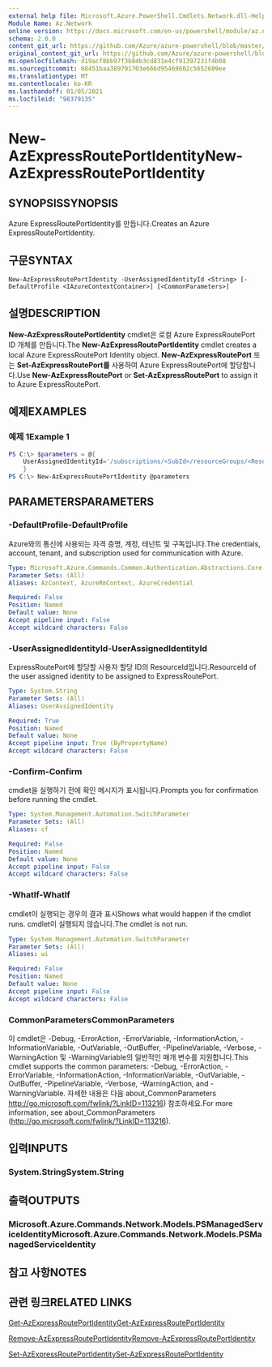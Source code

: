 ```yaml
---
external help file: Microsoft.Azure.PowerShell.Cmdlets.Network.dll-Help.xml
Module Name: Az.Network
online version: https://docs.microsoft.com/en-us/powershell/module/az.network/new-azexpressrouteportidentity
schema: 2.0.0
content_git_url: https://github.com/Azure/azure-powershell/blob/master/src/Network/Network/help/New-AzExpressRoutePortIdentity.md
original_content_git_url: https://github.com/Azure/azure-powershell/blob/master/src/Network/Network/help/New-AzExpressRoutePortIdentity.md
ms.openlocfilehash: d19acf8bb97f3b84b3cd831e4cf91397231f4b08
ms.sourcegitcommit: 68451baa389791703e666d95469602c5652609ee
ms.translationtype: MT
ms.contentlocale: ko-KR
ms.lasthandoff: 01/05/2021
ms.locfileid: "98379135"
---
```

# <span data-ttu-id="cd590-101">New-AzExpressRoutePortIdentity</span><span class="sxs-lookup"><span data-stu-id="cd590-101">New-AzExpressRoutePortIdentity</span></span>

## <span data-ttu-id="cd590-102">SYNOPSIS</span><span class="sxs-lookup"><span data-stu-id="cd590-102">SYNOPSIS</span></span>
<span data-ttu-id="cd590-103">Azure ExpressRoutePortIdentity를 만듭니다.</span><span class="sxs-lookup"><span data-stu-id="cd590-103">Creates an Azure ExpressRoutePortIdentity.</span></span>

## <span data-ttu-id="cd590-104">구문</span><span class="sxs-lookup"><span data-stu-id="cd590-104">SYNTAX</span></span>

```
New-AzExpressRoutePortIdentity -UserAssignedIdentityId <String> [-DefaultProfile <IAzureContextContainer>] [<CommonParameters>]
```

## <span data-ttu-id="cd590-105">설명</span><span class="sxs-lookup"><span data-stu-id="cd590-105">DESCRIPTION</span></span>
<span data-ttu-id="cd590-106">**New-AzExpressRoutePortIdentity** cmdlet은 로컬 Azure ExpressRoutePort ID 개체를 만듭니다.</span><span class="sxs-lookup"><span data-stu-id="cd590-106">The **New-AzExpressRoutePortIdentity** cmdlet creates a local Azure ExpressRoutePort Identity object.</span></span> <span data-ttu-id="cd590-107">**New-AzExpressRoutePort** 또는 **Set-AzExpressRoutePort를** 사용하여 Azure ExpressRoutePort에 할당합니다.</span><span class="sxs-lookup"><span data-stu-id="cd590-107">Use **New-AzExpressRoutePort** or **Set-AzExpressRoutePort** to assign it to Azure ExpressRoutePort.</span></span>

## <span data-ttu-id="cd590-108">예제</span><span class="sxs-lookup"><span data-stu-id="cd590-108">EXAMPLES</span></span>

### <span data-ttu-id="cd590-109">예제 1</span><span class="sxs-lookup"><span data-stu-id="cd590-109">Example 1</span></span>
```powershell
PS C:\> $parameters = @{
    UserAssignedIdentityId='/subscriptions/<SubId>/resourceGroups/<ResourceGroupName>/providers/Microsoft.ManagedIdentity/userAssignedIdentities/<IdentityName>'
    }
PS C:\> New-AzExpressRoutePortIdentity @parameters
```

## <span data-ttu-id="cd590-110">PARAMETERS</span><span class="sxs-lookup"><span data-stu-id="cd590-110">PARAMETERS</span></span>

### <span data-ttu-id="cd590-111">-DefaultProfile</span><span class="sxs-lookup"><span data-stu-id="cd590-111">-DefaultProfile</span></span>
<span data-ttu-id="cd590-112">Azure와의 통신에 사용되는 자격 증명, 계정, 테넌트 및 구독입니다.</span><span class="sxs-lookup"><span data-stu-id="cd590-112">The credentials, account, tenant, and subscription used for communication with Azure.</span></span>

```yaml
Type: Microsoft.Azure.Commands.Common.Authentication.Abstractions.Core.IAzureContextContainer
Parameter Sets: (All)
Aliases: AzContext, AzureRmContext, AzureCredential

Required: False
Position: Named
Default value: None
Accept pipeline input: False
Accept wildcard characters: False
```

### <span data-ttu-id="cd590-113">-UserAssignedIdentityId</span><span class="sxs-lookup"><span data-stu-id="cd590-113">-UserAssignedIdentityId</span></span>
<span data-ttu-id="cd590-114">ExpressRoutePort에 할당할 사용자 할당 ID의 ResourceId입니다.</span><span class="sxs-lookup"><span data-stu-id="cd590-114">ResourceId of the user assigned identity to be assigned to ExpressRoutePort.</span></span>

```yaml
Type: System.String
Parameter Sets: (All)
Aliases: UserAssignedIdentity

Required: True
Position: Named
Default value: None
Accept pipeline input: True (ByPropertyName)
Accept wildcard characters: False
```

### <span data-ttu-id="cd590-115">-Confirm</span><span class="sxs-lookup"><span data-stu-id="cd590-115">-Confirm</span></span>
<span data-ttu-id="cd590-116">cmdlet을 실행하기 전에 확인 메시지가 표시됩니다.</span><span class="sxs-lookup"><span data-stu-id="cd590-116">Prompts you for confirmation before running the cmdlet.</span></span>

```yaml
Type: System.Management.Automation.SwitchParameter
Parameter Sets: (All)
Aliases: cf

Required: False
Position: Named
Default value: None
Accept pipeline input: False
Accept wildcard characters: False
```

### <span data-ttu-id="cd590-117">-WhatIf</span><span class="sxs-lookup"><span data-stu-id="cd590-117">-WhatIf</span></span>
<span data-ttu-id="cd590-118">cmdlet이 실행되는 경우의 결과 표시</span><span class="sxs-lookup"><span data-stu-id="cd590-118">Shows what would happen if the cmdlet runs.</span></span>
<span data-ttu-id="cd590-119">cmdlet이 실행되지 않습니다.</span><span class="sxs-lookup"><span data-stu-id="cd590-119">The cmdlet is not run.</span></span>

```yaml
Type: System.Management.Automation.SwitchParameter
Parameter Sets: (All)
Aliases: wi

Required: False
Position: Named
Default value: None
Accept pipeline input: False
Accept wildcard characters: False
```

### <span data-ttu-id="cd590-120">CommonParameters</span><span class="sxs-lookup"><span data-stu-id="cd590-120">CommonParameters</span></span>
<span data-ttu-id="cd590-121">이 cmdlet은 -Debug, -ErrorAction, -ErrorVariable, -InformationAction, -InformationVariable, -OutVariable, -OutBuffer, -PipelineVariable, -Verbose, -WarningAction 및 -WarningVariable의 일반적인 매개 변수를 지원합니다.</span><span class="sxs-lookup"><span data-stu-id="cd590-121">This cmdlet supports the common parameters: -Debug, -ErrorAction, -ErrorVariable, -InformationAction, -InformationVariable, -OutVariable, -OutBuffer, -PipelineVariable, -Verbose, -WarningAction, and -WarningVariable.</span></span> <span data-ttu-id="cd590-122">자세한 내용은 다음 about_CommonParameters http://go.microsoft.com/fwlink/?LinkID=113216) 참조하세요.</span><span class="sxs-lookup"><span data-stu-id="cd590-122">For more information, see about_CommonParameters (http://go.microsoft.com/fwlink/?LinkID=113216).</span></span>

## <span data-ttu-id="cd590-123">입력</span><span class="sxs-lookup"><span data-stu-id="cd590-123">INPUTS</span></span>

### <span data-ttu-id="cd590-124">System.String</span><span class="sxs-lookup"><span data-stu-id="cd590-124">System.String</span></span>

## <span data-ttu-id="cd590-125">출력</span><span class="sxs-lookup"><span data-stu-id="cd590-125">OUTPUTS</span></span>

### <span data-ttu-id="cd590-126">Microsoft.Azure.Commands.Network.Models.PSManagedServiceIdentity</span><span class="sxs-lookup"><span data-stu-id="cd590-126">Microsoft.Azure.Commands.Network.Models.PSManagedServiceIdentity</span></span>

## <span data-ttu-id="cd590-127">참고 사항</span><span class="sxs-lookup"><span data-stu-id="cd590-127">NOTES</span></span>

## <span data-ttu-id="cd590-128">관련 링크</span><span class="sxs-lookup"><span data-stu-id="cd590-128">RELATED LINKS</span></span>
[<span data-ttu-id="cd590-129">Get-AzExpressRoutePortIdentity</span><span class="sxs-lookup"><span data-stu-id="cd590-129">Get-AzExpressRoutePortIdentity</span></span>](./Get-AzExpressRoutePortIdentity.md)

[<span data-ttu-id="cd590-130">Remove-AzExpressRoutePortIdentity</span><span class="sxs-lookup"><span data-stu-id="cd590-130">Remove-AzExpressRoutePortIdentity</span></span>](./Remove-AzExpressRoutePortIdentity.md)

[<span data-ttu-id="cd590-131">Set-AzExpressRoutePortIdentity</span><span class="sxs-lookup"><span data-stu-id="cd590-131">Set-AzExpressRoutePortIdentity</span></span>](./Set-AzExpressRoutePortIdentity.md)